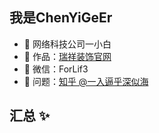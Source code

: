 ## 我是ChenYiGeEr

- 🏬 网络科技公司一小白
- 🏡 作品：<a href="https://www.rxjyzs.com" target="_blank">瑞祥装饰官网</a>
- 💬 微信：ForLif3
- 🤔 问题：<a href="https://www.zhihu.com/people/yi-ru-bi-hu-shen-si-hai-54" target="_blank">知乎 @一入逼乎深似海</a>

## 汇总 ✨
